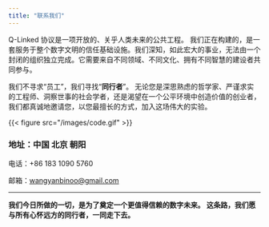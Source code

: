 ```yaml
---
title: "联系我们"
---
```


Q-Linked 协议是一项开放的、关乎人类未来的公共工程。
我们正在构建的，是一套服务于整个数字文明的信任基础设施。我们深知，如此宏大的事业，无法由一个封闭的组织独立完成。它需要来自不同领域、不同文化、拥有不同智慧的建设者共同参与。

我们不寻求“员工”，我们寻找“**同行者**”。
无论您是深思熟虑的哲学家、严谨求实的工程师、洞察世事的社会学者，还是渴望在一个公平环境中创造价值的创业者，我们都真诚地邀请您，以您最擅长的方式，加入这场伟大的实验。

{{< figure src="/images/code.gif" >}}

### 地址：中国 北京 朝阳

电话：+86 183 1090 5760

邮箱：wangyanbinoo@gmail.com

---

**我们今日所做的一切，是为了奠定一个更值得信赖的数字未来。**
**这条路，我们愿与所有心怀远方的同行者，一同走下去。**
